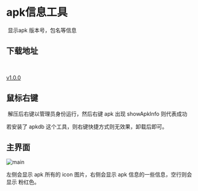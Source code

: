 # apk信息工具

​	显示apk 版本号，包名等信息

## 下载地址

​	

[v1.0.0](http://gui.vigame.cn/apkInfo/v1.0.0/apkInfo_1.0.0.zip)



## 鼠标右键

​	解压后右键以管理员身份运行，然后右键 apk 出现 showApkInfo 则代表成功

若安装了 apkdb 这个工具，则右键快捷方式则无效果，卸载后即可。



## 主界面

![main](..\..\.gitbook\assets\wbgui\apkInfo\main.png)



左侧会显示 apk 所有的 icon 图片，右侧会显示 apk 信息的一些信息，空行则会显示 粉红色。